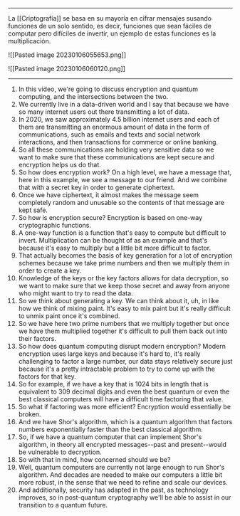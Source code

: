 ------
La [[Criptografía]] se basa en su mayoría en cifrar mensajes susando funciones de un solo sentido, es decir, funciones que sean fáciles de computar pero difíciles de invertir, un ejemplo de estas funciones es la multiplicación.


![[Pasted image 20230106055653.png]]


![[Pasted image 20230106060120.png]]

-----------------------

1.  In this video, we're going to discuss encryption and quantum computing, and the intersections between the two.
2.  We currently live in a data-driven world and I say that because we have so many internet users out there transmitting a lot of data. 
3.  In 2020, we saw approximately 4.5 billion internet users and each of them are transmitting an enormous amount of data in the form of communications, such as emails and texts and social network interactions, and then transactions for commerce or online banking.
4.  So all these communications are holding very sensitive data so we want to make sure that these communications are kept secure and encryption helps us do that.
5.  So how does encryption work? On a high level, we have a message that, here in this example, we see a message to our friend. And we combine that with a secret key in order to generate ciphertext.
6.  Once we have ciphertext, it almost makes the message seem completely random and unusable so the contents of that message are kept safe.
7.  So how is encryption secure? Encryption is based on one-way cryptographic functions.  
8.  A one-way function is a function that's easy to compute but difficult to invert. Multiplication can be thought of as an example and that's because it's easy to multiply but a little bit more difficult to factor.
9.  That actually becomes the basis of key generation for a lot of encryption schemes because we take prime numbers and then we multiply them in order to create a key.
10.  Knowledge of the keys or the key factors allows for data decryption, so we want to make sure that we keep those secret and away from anyone who might want to try to read the data.
11.  So we think about generating a key. We can think about it, uh, in like how we think of mixing paint. It's easy to mix paint but it's really difficult to unmix paint once it's combined.
12.  So we have here two prime numbers that we multiply together but once we have them multiplied together it's difficult to pull them back out into their factors.
13.  So how does quantum computing disrupt modern encryption? Modern encryption uses large keys and because it's hard to, it's really challenging to factor a large number, our data stays relatively secure just because it's a pretty intractable problem to try to come up with the factors for that key.
14.  So for example, if we have a key that is 1024 bits in length that is equivalent to 309 decimal digits and even the best quantum or even the best classical computers will have a difficult time factoring that value.
15.  So what if factoring was more efficient? Encryption would essentially be broken.
16.  And we have Shor's algorithm, which is a quantum algorithm that factors numbers exponentially faster than the best classical algorithm.
17.  So, if we have a quantum computer that can implement Shor's algorithm, in theory all encrypted messages--past and present--would be vulnerable to decryption.
18.  So with that in mind, how concerned should we be?  
19.  Well, quantum computers are currently not large enough to run Shor's algorithm. And decades are needed to make our computers a little bit more robust, in the sense that we need to refine and scale our devices.
20.  And additionally, security has adapted in the past, as technology improves, so in post-quantum cryptography we'll be able to assist in our transition to a quantum future.


